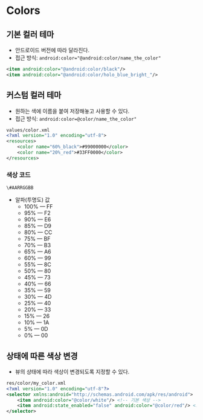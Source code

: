 # Colors

## 기본 컬러 테마
- 안드로이드 버전에 따라 달라진다.
- 접근 방식: `android:color="@android:color/name_the_color"`
```xml
<item android:color="@android:color/black"/>
<item android:color="@android:color/holo_blue_bright_"/>
```

## 커스텀 컬러 테마
- 원하는 색에 이름을 붙여 저장해놓고 사용할 수 있다.
- 접근 방식: `android:color=@color/name_the_color"`
```xml
values/color.xml
<?xml version="1.0" encoding="utf-8">
<resources>
    <color name="60%_black">#99000000</color>
    <color name="20%_red">#33FF0000</color>
</resources>
```

### 색상 코드
`\#AARRGGBB`

- 알파(투명도) 값
    * 100% — FF
    * 95% — F2
    * 90% — E6
    * 85% — D9
    * 80% — CC
    * 75% — BF
    * 70% — B3
    * 65% — A6
    * 60% — 99
    * 55% — 8C
    * 50% — 80
    * 45% — 73
    * 40% — 66
    * 35% — 59
    * 30% — 4D
    * 25% — 40
    * 20% — 33
    * 15% — 26
    * 10% — 1A
    * 5% — 0D
    * 0% — 00

## 상태에 따른 색상 변경 
- 뷰의 상태에 따라 색상이 변경되도록 지정할 수 있다.
```xml
res/color/my_color.xml
<?xml version="1.0" encoding="utf-8"?>
<selector xmlns:android="http://schemas.android.com/apk/res/android">
    <item android:color="@color/white"/> <!-- 기본 색상 -->
    <item android:state_enabled="false" android:color="@color/red"/> <!-- disabled 상태일 때의 색상 -->
</selector>
```
